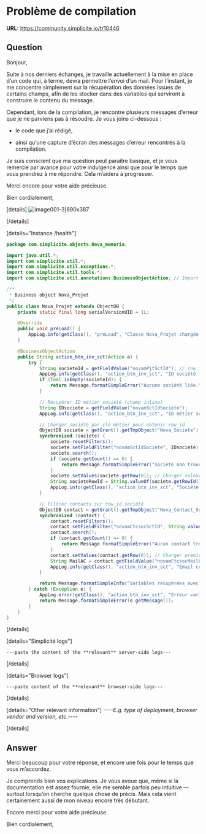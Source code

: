 # Problème de compilation

**URL:** https://community.simplicite.io/t/10446

## Question
Bonjour,

Suite à nos derniers échanges, je travaille actuellement à la mise en place d’un code qui, à terme, devra permettre l’envoi d’un mail. Pour l’instant, je me concentre simplement sur la récupération des données issues de certains champs, afin de les stocker dans des variables qui serviront à construire le contenu du message.

Cependant, lors de la compilation, je rencontre plusieurs messages d’erreur que je ne parviens pas à résoudre. Je vous joins ci-dessous :

* le code que j’ai rédigé,

* ainsi qu’une capture d’écran des messages d’erreur rencontrés à la compilation.

Je suis conscient que ma question peut paraître basique, et je vous remercie par avance pour votre indulgence ainsi que pour le temps que vous prendrez à me répondre. Cela m’aidera à progresser.

Merci encore pour votre aide précieuse.

Bien cordialement,

[details]
![image001-3|690x387](upload://4TRw3LkDQZklO9BL3KxGfBgLMqG.png)

[/details]

[details="Instance /health"]
```java
package com.simplicite.objects.Nova_memoria;

import java.util.*;
import com.simplicite.util.*;
import com.simplicite.util.exceptions.*;
import com.simplicite.util.tools.*;
import com.simplicite.util.annotations.BusinessObjectAction; // Import pour l'annotation

/**
 * Business object Nova_Projet
 */
public class Nova_Projet extends ObjectDB {
    private static final long serialVersionUID = 1L;

    @Override
    public void preLoad() {
        AppLog.info(getClass(), "preLoad", "Classe Nova_Projet chargée - Vérification pour débogage", getGrant());
    }

    @BusinessObjectAction
    public String action_btn_inv_sct(Action a) {
        try {
            String societeId = getFieldValue("novamPjtSctId"); // row_id société
            AppLog.info(getClass(), "action_btn_inv_sct", "ID société (row_id) : " + societeId, getGrant());
            if (Tool.isEmpty(societeId)) {
                return Message.formatSimpleError("Aucune société liée.");
            }

            // Récupérer ID métier société (champ inline)
            String IDsociete = getFieldValue("novamSctIdSociete");
            AppLog.info(getClass(), "action_btn_inv_sct", "ID métier société : " + (IDsociete != null ? IDsociete : "vide"), getGrant());

            // Charger société par clé métier pour obtenir row_id
            ObjectDB societe = getGrant().getTmpObject("Nova_Societe");
            synchronized (societe) {
                societe.resetFilters();
                societe.setFieldFilter("novamSctIdSociete", IDsociete);
                societe.search();
                if (societe.getCount() == 0) {
                    return Message.formatSimpleError("Société non trouvée par clé métier.");
                }
                societe.setValues(societe.getRow(0)); // Charger valeurs (getRow retourne String[])
                String societeRowId = String.valueOf(societe.getRowId()); // Convertir long en String
                AppLog.info(getClass(), "action_btn_inv_sct", "Société chargée - Row ID : " + societeRowId, getGrant());
            }

            // Filtrer contacts sur row_id société
            ObjectDB contact = getGrant().getTmpObject("Nova_Contact_Societe");
            synchronized (contact) {
                contact.resetFilters();
                contact.setFieldFilter("novamCtcsocSctId", String.valueOf(societe.getRowId())); // Utiliser row_id converti
                contact.search();
                if (contact.getCount() == 0) {
                    return Message.formatSimpleError("Aucun contact trouvé.");
                }
                contact.setValues(contact.getRow(0)); // Charger premier contact
                String MailAC = contact.getFieldValue("novamCtcsocMailContactSociete");
                AppLog.info(getClass(), "action_btn_inv_sct", "Email contact (MailAC) : " + (MailAC != null ? MailAC : "vide"), getGrant());
            }

            return Message.formatSimpleInfo("Variables récupérées avec succès.");
        } catch (Exception e) {
            AppLog.error(getClass(), "action_btn_inv_sct", "Erreur variables", e, getGrant());
            return Message.formatSimpleError(e.getMessage());
        }
    }
}
```

[/details]

[details="Simplicité logs"]
```text
---paste the content of the **relevant** server-side logs---
```

[/details]

[details="Browser logs"]
```text
---paste content of the **relevant** browser-side logs---
```

[/details]

[details="Other relevant information"]
*----E.g. type of deployment, browser vendor and version, etc.----*

[/details]

## Answer
Merci beaucoup pour votre réponse, et encore une fois pour le temps que vous m’accordez.

Je comprends bien vos explications. Je vous avoue que, même si la documentation est assez fournie, elle me semble parfois peu intuitive — surtout lorsqu’on cherche quelque chose de précis. Mais cela vient certainement aussi de mon niveau encore très débutant.

Encore merci pour votre aide précieuse.

Bien cordialement,
